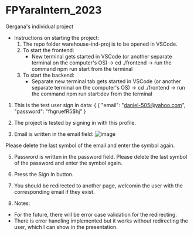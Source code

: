 # FPYaraIntern_2023
Gergana's individual project

- Instructions on starting the project:
    1. The repo folder warehouse-ind-proj is to be opened in VSCode.
    2. To start the frontend: 
        - New terminal gets started in VSCode (or another separate terminal on the computer's OS) -> cd ./frontend -> run the command npm run start from the terminal
    3. To start the backend:
        - Separate new terminal tab gets started in VSCode (or another separate terminal on the computer's OS) -> cd ./frontend -> run the command npm run start:dev from the terminal 
       
1. This is the test user sign in data: {
{
    "email": "daniel-505@yahoo.com",
    "password": "fhgruefR5$hj"
 }
 
 2. The project is tested by signing in with this profile.
 3. Email is written in the email field:
![image](https://user-images.githubusercontent.com/124030241/231799679-c271b06a-dc75-48da-b105-5b2c1b3f55c3.png)


Please delete the last symbol of the email and enter the symbol again.

 5. Password is written in the password field.
 Please delete the last symbol of the password and enter the symbol again.
 
 6. Press the Sign In button.

7. You should be redirected to another page, welcomin the user with the corresponding email if they exist.

8. Notes:
 - For the future, there will be error case validation for the redirecting.
  - There is error handling implemented but it works without redirecting the user, which I can show in the presentation.
 
